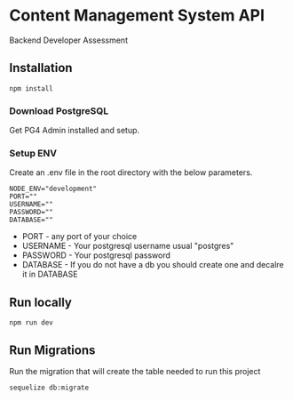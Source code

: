 # Content Management System API
 Backend Developer Assessment
 
## Installation

```
npm install
```
### Download PostgreSQL

Get PG4 Admin installed and setup.

### Setup ENV
Create an .env file in the root directory with the below parameters.

```
NODE_ENV="development"
PORT=""
USERNAME=""
PASSWORD=""
DATABASE=""
```

- PORT - any port of your choice
- USERNAME - Your postgresql username usual "postgres"
- PASSWORD - Your postgresql password
- DATABASE - If you do not have a db you should create one and decalre it in DATABASE

## Run locally

```
npm run dev
```

## Run Migrations

 Run the migration that will create the table needed to run this project
 
```
sequelize db:migrate
```
